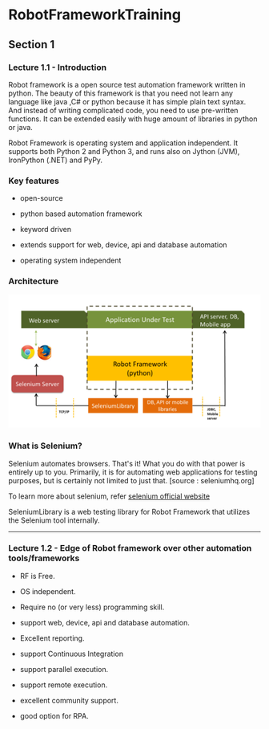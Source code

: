 # RobotFrameworkTraining


## Section 1


### Lecture 1.1 - Introduction

Robot framework is a open source test automation framework written in python. The beauty of this framework is that you need not learn any language like java ,C# or python because it has simple plain text syntax. And instead of writing complicated code, you need to use pre-written functions. It can be extended easily with huge amount of libraries in python or java.

Robot Framework is operating system and application independent. It supports both Python 2 and Python 3, and runs also on Jython (JVM), IronPython (.NET) and PyPy.



### Key features

* open-source

* python based automation framework

* keyword driven

* extends support for web, device, api and database automation

* operating system independent



### Architecture

![Robot framework architecture](/images/RF_architecture.png)



### What is Selenium?

Selenium automates browsers. That's it! What you do with that power is entirely up to you. Primarily, it is for automating web applications for testing purposes, but is certainly not limited to just that.
[source : seleniumhq.org]

To learn more about selenium, refer [selenium official website](https://www.seleniumhq.org/)


SeleniumLibrary is a web testing library for Robot Framework that utilizes the Selenium tool internally. 

---------------------------------------------------------------


### Lecture 1.2 - Edge of Robot framework over other automation tools/frameworks


* RF is Free.

* OS independent.

* Require no (or very less) programming skill.

* support web, device, api and database automation.

* Excellent reporting.

* support Continuous Integration

* support parallel execution.

* support remote execution.

* excellent community support.

* good option for RPA.



